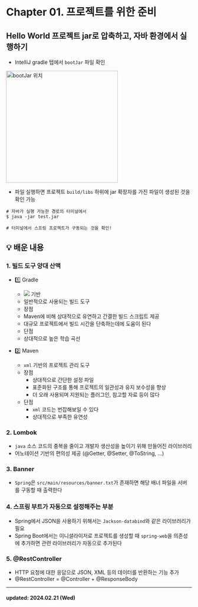 # Chapter 01. 프로젝트를 위한 준비

## Hello World 프로젝트 jar로 압축하고, 자바 환경에서 실행하기
- IntelliJ gradle 텝에서 `bootJar` 파일 확인

<img width="303" alt="bootJar 위치" src="https://github.com/Moon-GD/hello-java-spring/assets/74173976/f9ab2177-053d-41f9-8b12-7c621b97b4b4">

- 파일 실행하면 프로젝트 `build/libs` 하위에 jar 확장자를 가진 파일이 생성된 것을 확인 가능

```shell
# 자바가 실행 가능한 경로의 터미널에서
$ java -jar test.jar

# 터미널에서 스프링 프로젝트가 구동되는 것을 확인!
```

## 💡 배운 내용
### 1. 빌드 도구 양대 산맥
- 1️⃣ Gradle
  - <img src="https://img.shields.io/badge/Apache Groovy-4298B8?style=flat&logo=Apache Groovy&logoColor=white"/> 기반
  - 일반적으로 사용되는 빌드 도구
  - 장점
   - Maven에 비해 상대적으로 유연하고 간결한 빌드 스크립트 제공
   - 대규모 프로젝트에서 빌드 시간을 단축하는데에 도움이 된다 
  - 단점
   - 상대적으로 높은 학습 곡선

- 2️⃣ Maven
  - `xml` 기반의 프로젝트 관리 도구
  - 장점
    - 상대적으로 간단한 설정 파일
    - 표준화된 구조를 통해 프로젝트의 일관성과 유지 보수성을 향상
    - 더 오래 사용되며 지원되는 플러그인, 참고할 자료 등이 많다
  - 단점
    - `xml` 코드는 번잡해보일 수 있다
    - 상대적으로 부족한 유연성

### 2. Lombok
- `java` 소스 코드의 중복을 줄이고 개발자 생산성을 높이기 위해 만들어진 라이브러리
- 어노테이션 기반의 편의성 제공 (@Getter, @Setter, @ToString, ...)

### 3. Banner
- `Spring`은 `src/main/resources/banner.txt`가 존재하면 해당 배너 파일을 서버를 구동할 때 출력한다 

### 4. 스프링 부트가 자동으로 설정해주는 부분
- Spring에서 JSON을 사용하기 위해서는 `Jackson-databind`와 같은 라이브러리가 필요
- Spring Boot에서는 이니셜라이저로 프로젝트를 생성할 때 `spring-web`을 의존성에 추가하면 관련 라이브러리가 자동으로 추가된다

### 5. @RestController
- HTTP 요청에 대한 응답으로 JSON, XML 등의 데이터를 반환하는 기능 추가
- @RestController = @Controller + @ResponseBody

<hr />

#### updated: 2024.02.21 (Wed)
